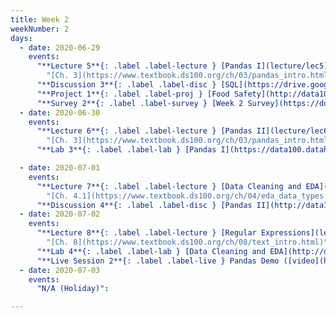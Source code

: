 ```yaml
---
title: Week 2
weekNumber: 2
days:
  - date: 2020-06-29
    events:
      "**Lecture 5**{: .label .label-lecture } [Pandas I](lecture/lec5)":
        "[Ch. 3](https://www.textbook.ds100.org/ch/03/pandas_intro.html)"
      "**Discussion 3**{: .label .label-disc } [SQL](https://drive.google.com/file/d/19yRbiKWxj34RYNxU8VK3n-D41q6g-Sbp/view?usp=sharing) ([video](https://www.youtube.com/playlist?list=PLQCcNQgUcDfrjZb1DuW1ck--rYvdUXCR9)) ([solutions](https://drive.google.com/file/d/1P63HUELV3VVMLiq7yqMj92dVpgZNWBrs/view?usp=sharing))":
      "**Project 1**{: .label .label-proj } [Food Safety](http://data100.datahub.berkeley.edu/hub/user-redirect/git-sync?repo=https://github.com/DS-100/su20&subPath=proj/proj1/) (due Jul. 6)":
      "**Survey 2**{: .label .label-survey } [Week 2 Survey](https://docs.google.com/forms/d/e/1FAIpQLSfypSLcS3G4037pcR-IIf-Y_fxrfvW1OceDyPlmZ538wTjBQQ/viewform) (due Jul. 1)":
  - date: 2020-06-30
    events:
      "**Lecture 6**{: .label .label-lecture } [Pandas II](lecture/lec6)":
        "[Ch. 3](https://www.textbook.ds100.org/ch/03/pandas_intro.html)"
      "**Lab 3**{: .label .label-lab } [Pandas I](https://data100.datahub.berkeley.edu/hub/user-redirect/git-sync?repo=https://github.com/DS-100/su20&subPath=lab/lab03/) (due Jun. 30)":

  - date: 2020-07-01
    events:
      "**Lecture 7**{: .label .label-lecture } [Data Cleaning and EDA](lecture/lec7)":
        "[Ch. 4.1](https://www.textbook.ds100.org/ch/04/eda_data_types.html), [Ch. 5](https://www.textbook.ds100.org/ch/05/cleaning_intro.html)"
      "**Discussion 4**{: .label .label-disc } [Pandas II](http://data100.datahub.berkeley.edu/hub/user-redirect/git-sync?repo=https://github.com/DS-100/su20&subPath=disc/disc04/) ([video](https://www.youtube.com/playlist?list=PLQCcNQgUcDfq05bSQ2UWThjDhBOXpQpnP)) ([solutions](http://data100.datahub.berkeley.edu/hub/user-redirect/git-sync?repo=https://github.com/DS-100/su20&subPath=disc/disc04/))":
  - date: 2020-07-02
    events:
      "**Lecture 8**{: .label .label-lecture } [Regular Expressions](lecture/lec8)":
        "[Ch. 8](https://www.textbook.ds100.org/ch/08/text_intro.html)"
      "**Lab 4**{: .label .label-lab } [Data Cleaning and EDA](http://data100.datahub.berkeley.edu/hub/user-redirect/git-sync?repo=https://github.com/DS-100/su20&subPath=lab/lab04/) (due Jul. 2)":
      "**Live Session 2**{: .label .label-live } Pandas Demo ([video](https://youtu.be/DXnxnTPRYss)) ([code](http://data100.datahub.berkeley.edu/hub/user-redirect/git-sync?repo=https://github.com/DS-100/su20&subPath=lecture/live2/)) ([code HTML](resources/assets/lectures/live02/live2.html))":
  - date: 2020-07-03
    events:
      "N/A (Holiday)":

---
```

